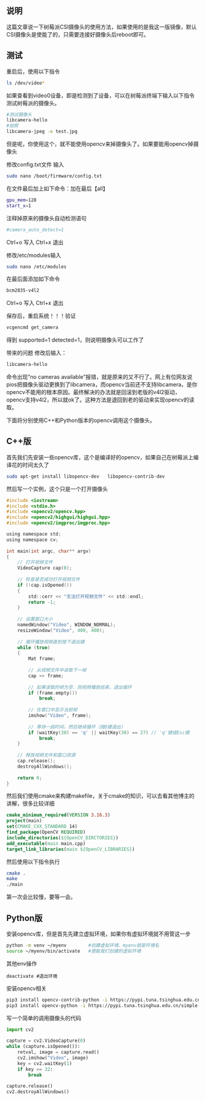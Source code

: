## 说明

这篇文章说一下树莓派CSI摄像头的使用方法，如果使用的是我这一版镜像，默认CSI摄像头是使能了的，只需要连接好摄像头后reboot即可。

## 测试

重启后，使用以下指令

```bash
ls /dev/video*
```

如果查看到video0设备，即是检测到了设备，可以在树莓派终端下输入以下指令测试树莓派的摄像头。

```bash
#测试摄像头
libcamera-hello 
#拍照
libcamera-jpeg -o test.jpg
```

但是呢，你使用这个，就不能使用opencv来掉摄像头了。如果要能用opencv掉摄像头

修改config.txt文件 输入

```bash
sudo nano /boot/firmware/config.txt
```

在文件最后加上如下命令：加在最后【all】

```bash
gpu_mem=128
start_x=1
```

 注释掉原来的摄像头自动检测语句 

```bash
#camera_auto_detect=1
```

  Ctrl+o 写入  Ctrl+x 退出

修改/etc/modules输入

```bash
sudo nano /etc/modules
```

在最后面添加如下命令

```bash
bcm2835-v4l2
```


Ctrl+o 写入  Ctrl+x 退出

保存后，重启系统！！！验证

```bash
vcgencmd get_camera
```

得到 supported=1 detected=1，则说明摄像头可以工作了

带来的问题  修改后输入：

```bash
libcamera-hello
```

命令出现“no cameras available”报错，就是原来的又不行了。网上有位网友说pios把摄像头驱动更换到了libcamera，而opencv当前还不支持libcamera，是你opencv不能用的根本原因。最终解决的办法就是回滚到老版的v4l2驱动，opencv支持v4l2，所以就ok了。这种方法是退回到老的驱动来实现opencv的读取。



下面将分别使用C++和Python版本的opencv调用这个摄像头。

## C++版

首先我们先安装一些opencv库，这个是编译好的opencv，如果自己在树莓派上编译花的时间太久了

```bash
sudo apt-get install libopencv-dev   libopencv-contrib-dev
```

然后写一个实例，这个只是一个打开摄像头

```c
#include <iostream>
#include <stdio.h>
#include <opencv2/opencv.hpp>
#include <opencv2/highgui/highgui.hpp>
#include <opencv2/imgproc/imgproc.hpp>

using namespace std;  
using namespace cv;  
  
int main(int argc, char** argv)  
{  
    // 打开视频文件  
    VideoCapture cap(0);  
  
    // 检查是否成功打开视频文件  
    if (!cap.isOpened())  
    {  
        std::cerr << "无法打开视频文件" << std::endl;  
        return -1;  
    }  
  
    // 设置窗口大小  
    namedWindow("Video", WINDOW_NORMAL);  
    resizeWindow("Video", 400, 400);  
  
    // 循环播放视频直到按下退出键  
    while (true)  
    {  
        Mat frame;  
  
        // 从视频文件中读取下一帧  
        cap >> frame;  
  
        // 如果读取的帧为空，则视频播放结束，退出循环  
        if (frame.empty())  
            break;  
  
        // 在窗口中显示当前帧  
        imshow("Video", frame);  
  
        // 等待一段时间，然后继续循环（按Q键退出）  
        if (waitKey(30) == 'q' || waitKey(30) == 27) // 'q'键或Esc键  
            break;  
    }  
  
    // 释放视频文件和窗口资源  
    cap.release();  
    destroyAllWindows();  
  
    return 0;  
}
```

然后我们使用cmake来构建makefile，关于cmake的知识，可以去看其他博主的讲解，很多比较详细

```cmake
cmake_minimum_required(VERSION 3.16.3)
project(main)
set(CMAKE_CXX_STANDARD 14)
find_package(OpenCV REQUIRED)
include_directories(${OpenCV_DIRCTORIES})
add_executable(main main.cpp)
target_link_libraries(main ${OpenCV_LIBRARIES})
```

然后使用以下指令执行

```bash
cmake .
make
./main
```

第一次会比较慢，要等一会。

## Python版

安装opencv库，但是首先先建立虚拟环境，如果你有虚拟环境就不用管这一步

```bash
python -m venv ~/myenv        #创建虚拟环境，myenv就是环境名
source ~/myenv/bin/activate   #使能我们创建的虚拟环境
```

其他env操作

```
deactivate #退出环境
```

安装opencv相关

```bash
pip3 install opencv-contrib-python -i https://pypi.tuna.tsinghua.edu.cn/simple
pip3 install opencv-python -i https://pypi.tuna.tsinghua.edu.cn/simple
```

写一个简单的调用摄像头的代码

```python
import cv2
 
capture = cv2.VideoCapture(0)  
while (capture.isOpened()):  
    retval, image = capture.read()  
    cv2.imshow("Video", image)  
    key = cv2.waitKey(1)  
    if key == 32:  
        break
        
capture.release() 
cv2.destroyAllWindows()  
```


